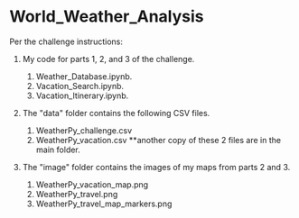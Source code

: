 # World_Weather_Analysis

Per the challenge instructions:

1.  My code for parts 1, 2, and 3 of the challenge.
    1. Weather_Database.ipynb.
    2. Vacation_Search.ipynb.
    3. Vacation_Itinerary.ipynb.
    
2.  The "data" folder contains the following CSV files.
    1. WeatherPy_challenge.csv
    2. WeatherPy_vacation.csv
    **another copy of these 2 files are in the main folder.
    
3.  The "image" folder contains the images of my maps from parts 2 and 3.
    1. WeatherPy_vacation_map.png
    2. WeatherPy_travel.png
    3. WeatherPy_travel_map_markers.png
